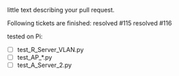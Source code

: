 
little text describing your pull request.


Following tickets are finished:
resolved #115
resolved #116


tested on Pi:
- [ ] test_R_Server_VLAN.py
- [ ] test_AP_*.py
- [ ] test_A_Server_2.py
